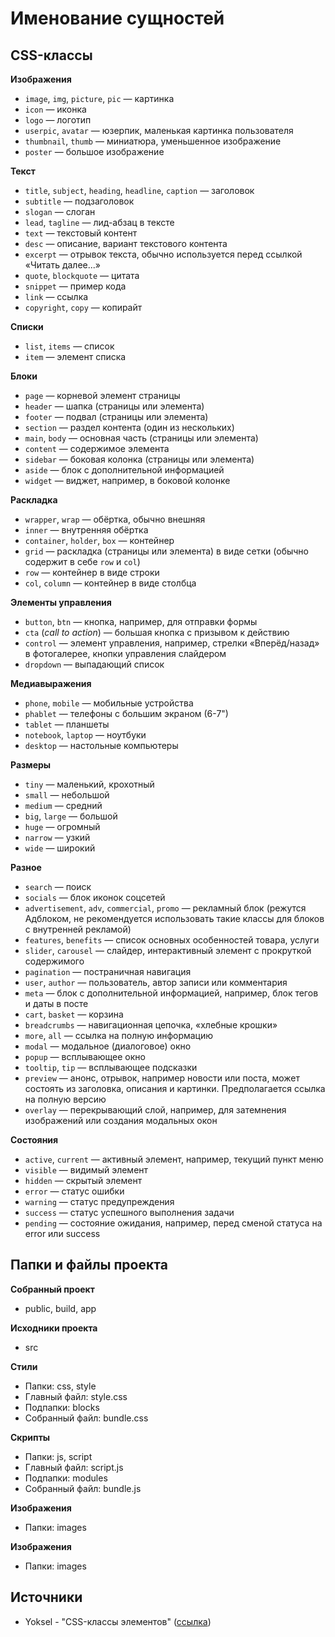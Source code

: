 # Именование сущностей

## CSS-классы
**Изображения**
- `image`, `img`, `picture`, `pic` — картинка
- `icon` — иконка
- `logo` — логотип
- `userpic`, `avatar` — юзерпик, маленькая картинка пользователя
- `thumbnail`, `thumb` — миниатюра, уменьшенное изображение
- `poster` — большое изображение

**Текст**
- `title`, `subject`, `heading`, `headline`, `caption` — заголовок
- `subtitle` — подзаголовок
- `slogan` — слоган
- `lead`, `tagline` — лид-абзац в тексте
- `text` — текстовый контент
- `desc` — описание, вариант текстового контента
- `excerpt` — отрывок текста, обычно используется перед ссылкой «Читать далее...»
- `quote`, `blockquote` — цитата
- `snippet` — пример кода
- `link` — ссылка
- `copyright`, `copy` — копирайт

**Списки**
- `list`, `items` — список
- `item` — элемент списка

**Блоки**
- `page` — корневой элемент страницы
- `header` — шапка (страницы или элемента)
- `footer` — подвал (страницы или элемента)
- `section` — раздел контента (один из нескольких)
- `main`, `body` — основная часть (страницы или элемента)
- `content` — содержимое элемента
- `sidebar` — боковая колонка (страницы или элемента)
- `aside` — блок с дополнительной информацией
- `widget` — виджет, например, в боковой колонке

**Раскладка**
- `wrapper`, `wrap` — обёртка, обычно внешняя
- `inner` — внутренняя обёртка
- `container`, `holder`, `box` — контейнер
- `grid` — раскладка (страницы или элемента) в виде сетки (обычно содержит в себе `row` и `col`)
- `row` — контейнер в виде строки
- `col`, `column` — контейнер в виде столбца

**Элементы управления**
- `button`, `btn` —  кнопка, например, для отправки формы
- `cta` (*call to action*) — большая кнопка с призывом к действию
- `control` — элемент управления, например, стрелки «Вперёд/назад» в фотогалерее, кнопки управления слайдером
- `dropdown` — выпадающий список

**Медиавыражения**
- `phone`, `mobile` — мобильные устройства
- `phablet` — телефоны с большим экраном (6-7")
- `tablet` — планшеты
- `notebook`, `laptop` — ноутбуки
- `desktop` — настольные компьютеры

**Размеры**
- `tiny` — маленький, крохотный
- `small` — небольшой
- `medium` — средний
- `big`, `large` — большой
- `huge` — огромный
- `narrow` — узкий
- `wide` — широкий

**Разное**
- `search` — поиск
- `socials` — блок иконок соцсетей
- `advertisement`, `adv`, `commercial`, `promo` — рекламный блок (режутся Адблоком, не рекомендуется использовать такие классы для блоков с внутренней рекламой)
- `features`, `benefits` — список основных особенностей товара, услуги
- `slider`, `carousel` — слайдер, интерактивный элемент с прокруткой содержимого
- `pagination` — постраничная навигация
- `user`, `author` — пользователь, автор записи или комментария
- `meta` — блок с дополнительной информацией, например, блок тегов и даты в посте
- `cart`, `basket` — корзина
- `breadcrumbs` — навигационная цепочка, «хлебные крошки»
- `more`, `all` — ссылка на полную информацию
- `modal` — модальное (диалоговое) окно
- `popup` — всплывающее окно
- `tooltip`, `tip` — всплывающее подсказки
- `preview` — анонс, отрывок, например новости или поста, может состоять из заголовка, описания и картинки. Предполагается ссылка на полную версию
- `overlay` — перекрывающий слой, например, для затемнения изображений или создания модальных окон

**Состояния**
- `active`, `current` — активный элемент, например, текущий пункт меню
- `visible` — видимый элемент
- `hidden` — скрытый элемент
- `error` — статус ошибки
- `warning` — статус предупреждения
- `success` — статус успешного выполнения задачи
- `pending` — состояние ожидания, например, перед сменой статуса на error или success


## Папки и файлы проекта
**Собранный проект**
- public, build, app

**Исходники проекта**
- src

**Стили**
- Папки: css, style
- Главный файл: style.css
- Подпапки: blocks
- Собранный файл: bundle.css

**Скрипты**
- Папки: js, script
- Главный файл: script.js
- Подпапки: modules
- Собранный файл: bundle.js

**Изображения**
- Папки: images

**Изображения**
- Папки: images


## Источники
- Yoksel - "CSS-классы элементов" ([ссылка](https://github.com/yoksel/common-words))